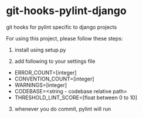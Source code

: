 # git-hooks-pylint-django
git hooks for pylint specific to django projects

For using this project, please follow these steps:

1. install using setup.py

2. add following to your settings file
  * ERROR_COUNT=[integer] 
  * CONVENTION_COUNT=[integer]
  * WARNINGS=[integer]
  * CODEBASE=<string - codebase relative path>
  * THRESHOLD_LINT_SCORE=[float between 0 to 10]
  
3. whenever you do commit, pylint will run
